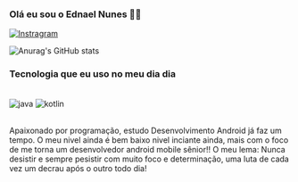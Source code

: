

### Olá eu sou o Ednael Nunes 🤙😎 

[![Instragram](https://img.shields.io/badge/Instagram-E4405F?style=for-the-badge&logo=instagram&logoColor=white)](https://www.instagram.com/ednaelnunes/)

![Anurag's GitHub stats](https://github-readme-stats.vercel.app/api?username=ednaelnunes&show_icons=true&theme=radical)

### Tecnologia que eu uso no meu dia dia 
<div style="display: inline_block"><br/>
   <img align="center" alt="java" src="https://img.shields.io/badge/Java-ED8B00?style=for-the-badge&logo=java&logoColor=white"/>
     <img align="center" alt="kotlin" src="https://img.shields.io/badge/Kotlin-0095D5?&style=for-the-badge&logo=kotlin&logoColor=white"/>
</div></br>

Apaixonado por programação, estudo Desenvolvimento Android já faz um tempo. O meu nivel ainda é bem baixo nivel inciante ainda, mais com o foco de me torna um desenvolvedor android mobile sênior!!
O meu lema: Nunca desistir e sempre pesistir com muito foco e determinação, uma luta de cada vez um decrau após o outro todo dia!







